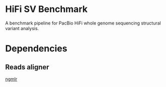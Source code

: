 # HiFi SV Benchmark
A benchmark pipeline for PacBio HiFi whole genome sequencing structural variant analysis.
# Dependencies
## Reads aligner
[ngmlr](https://github.com/philres/ngmlr)
